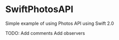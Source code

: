 # SwiftPhotosAPI
Simple example of using Photos API using Swift 2.0

TODO: 
Add comments
Add observers
